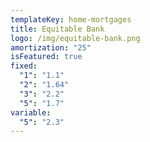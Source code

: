 ```yaml
---
templateKey: home-mortgages
title: Equitable Bank
logo: /img/equitable-bank.png
amortization: "25"
isFeatured: true
fixed:
  "1": "1.1"
  "2": "1.64"
  "3": "2.2"
  "5": "1.7"
variable:
  "5": "2.3"
---
```

